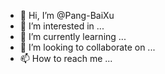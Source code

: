 - 👋 Hi, I’m @Pang-BaiXu
- 👀 I’m interested in ...
- 🌱 I’m currently learning ...
- 💞️ I’m looking to collaborate on ...
- 📫 How to reach me ...

<!---
Pang-BaiXu/Pang-BaiXu is a ✨ special ✨ repository because its `README.md` (this file) appears on your GitHub profile.
You can click the Preview link to take a look at your changes.
--->

